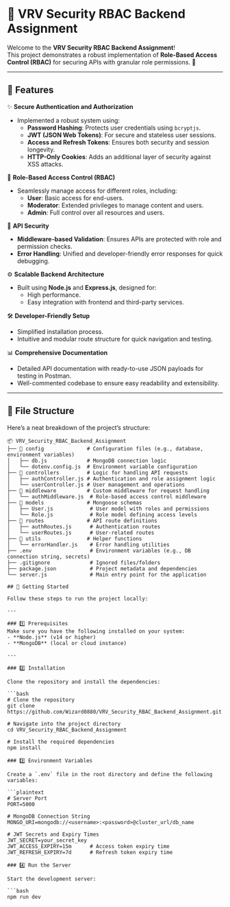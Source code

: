 # 🔐 VRV Security RBAC Backend Assignment  

Welcome to the **VRV Security RBAC Backend Assignment**!  
This project demonstrates a robust implementation of **Role-Based Access Control (RBAC)** for securing APIs with granular role permissions. 🎯

---

## 🌟 Features  

✨ **Secure Authentication and Authorization**  
- Implemented a robust system using:  
  - **Password Hashing**: Protects user credentials using `bcryptjs`.  
  - **JWT (JSON Web Tokens)**: For secure and stateless user sessions.  
  - **Access and Refresh Tokens**: Ensures both security and session longevity.  
  - **HTTP-Only Cookies**: Adds an additional layer of security against XSS attacks.  

👥 **Role-Based Access Control (RBAC)**  
- Seamlessly manage access for different roles, including:  
  - **User**: Basic access for end-users.  
  - **Moderator**: Extended privileges to manage content and users.  
  - **Admin**: Full control over all resources and users.  

🔐 **API Security**  
- **Middleware-based Validation**: Ensures APIs are protected with role and permission checks.  
- **Error Handling**: Unified and developer-friendly error responses for quick debugging.  

⚙️ **Scalable Backend Architecture**  
- Built using **Node.js** and **Express.js**, designed for:  
  - High performance.  
  - Easy integration with frontend and third-party services.  

🛠️ **Developer-Friendly Setup**  
- Simplified installation process.  
- Intuitive and modular route structure for quick navigation and testing.  

📊 **Comprehensive Documentation**  
- Detailed API documentation with ready-to-use JSON payloads for testing in Postman.  
- Well-commented codebase to ensure easy readability and extensibility.  


---

## 📁 File Structure  

Here’s a neat breakdown of the project’s structure:  

```plaintext
📦 VRV_Security_RBAC_Backend_Assignment
├── 📂 config              # Configuration files (e.g., database, environment variables)
│   ├── db.js             # MongoDB connection logic
│   └── dotenv.config.js  # Environment variable configuration
├── 📂 controllers         # Logic for handling API requests
│   ├── authController.js # Authentication and role assignment logic
│   └── userController.js # User management and operations
├── 📂 middleware          # Custom middleware for request handling
│   └── authMiddleware.js  # Role-based access control middleware
├── 📂 models              # Mongoose schemas
│   ├── User.js            # User model with roles and permissions
│   └── Role.js            # Role model defining access levels
├── 📂 routes              # API route definitions
│   ├── authRoutes.js      # Authentication routes
│   └── userRoutes.js      # User-related routes
├── 📂 utils               # Helper functions
│   └── errorHandler.js    # Error handling utilities
├── .env                   # Environment variables (e.g., DB connection string, secrets)
├── .gitignore             # Ignored files/folders
├── package.json           # Project metadata and dependencies
└── server.js              # Main entry point for the application

## 🚀 Getting Started  

Follow these steps to run the project locally:  

---

### 1️⃣ Prerequisites  
Make sure you have the following installed on your system:  
- **Node.js** (v14 or higher)  
- **MongoDB** (local or cloud instance)  

---

### 2️⃣ Installation  

Clone the repository and install the dependencies:  

```bash
# Clone the repository
git clone https://github.com/Wizard0880/VRV_Security_RBAC_Backend_Assignment.git

# Navigate into the project directory
cd VRV_Security_RBAC_Backend_Assignment

# Install the required dependencies
npm install

### 3️⃣ Environment Variables  

Create a `.env` file in the root directory and define the following variables:  

```plaintext
# Server Port
PORT=5000

# MongoDB Connection String
MONGO_URI=mongodb://<username>:<password>@cluster_url/db_name

# JWT Secrets and Expiry Times
JWT_SECRET=your_secret_key
JWT_ACCESS_EXPIRY=15m      # Access token expiry time
JWT_REFRESH_EXPIRY=7d      # Refresh token expiry time

### 4️⃣ Run the Server  

Start the development server:  

```bash
npm run dev

